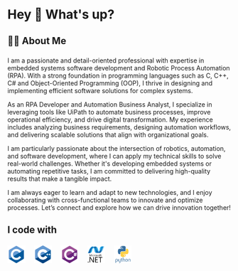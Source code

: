 <h1 align="left">Hey 👋 What's up?</h1>

###

<h2 align="left">👩‍💻  About Me</h2>

###

<p align="left">I am a passionate and detail-oriented professional with expertise in embedded systems software development and Robotic Process Automation (RPA). With a strong foundation in programming languages such as C, C++, C# and Object-Oriented Programming (OOP), I thrive in designing and implementing efficient software solutions for complex systems.

As an RPA Developer and Automation Business Analyst, I specialize in leveraging tools like UiPath to automate business processes, improve operational efficiency, and drive digital transformation. My experience includes analyzing business requirements, designing automation workflows, and delivering scalable solutions that align with organizational goals.

I am particularly passionate about the intersection of robotics, automation, and software development, where I can apply my technical skills to solve real-world challenges. Whether it's developing embedded systems or automating repetitive tasks, I am committed to delivering high-quality results that make a tangible impact.

I am always eager to learn and adapt to new technologies, and I enjoy collaborating with cross-functional teams to innovate and optimize processes. Let’s connect and explore how we can drive innovation together!</p>

###

<h2 align="left">I code with</h2>

###

<div align="left">
  <img src="https://github.com/devicons/devicon/blob/v2.16.0/icons/c/c-original.svg" height="40" alt="C logo"  />
  <img width="12" />
  <img src="https://github.com/devicons/devicon/blob/v2.16.0/icons/cplusplus/cplusplus-original.svg" height="40" alt="cplusplus logo"  />
  <img width="12" />
  <img src="https://github.com/devicons/devicon/blob/v2.16.0/icons/csharp/csharp-original.svg" height="40" alt="csharp logo"  />
  <img width="12" />
  <img src="https://github.com/devicons/devicon/blob/v2.16.0/icons/dot-net/dot-net-original-wordmark.svg" height="40" alt="dot-net logo"  />
  <img width="12" />
   <img src="https://github.com/devicons/devicon/blob/v2.16.0/icons/python/python-original-wordmark.svg" height="40" alt="python logo"  />
  <img width="12" />
</div>

###
